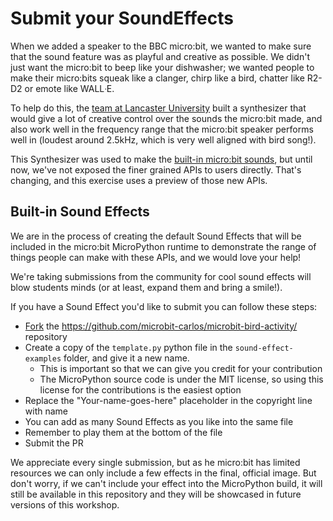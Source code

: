 # Submit your SoundEffects

When we added a speaker to the BBC micro:bit, we wanted to make sure that the
sound feature was as playful and creative as possible. We didn't just want the
micro:bit to beep like your dishwasher; we wanted people to make their
micro:bits squeak like a clanger, chirp like a bird, chatter like R2-D2 or
emote like WALLᐧE. 

To help do this, the
[team at Lancaster University](https://github.com/lancaster-university/codal-microbit-v2/graphs/contributors)
built a synthesizer that would give a lot of creative control over the sounds
the micro:bit made, and also work well in the frequency range that the
micro:bit speaker performs well in (loudest around 2.5kHz, which is very well
aligned with bird song!). 

This Synthesizer was used to make the
[built-in micro:bit sounds](https://microbit-micropython.readthedocs.io/en/v2-docs/audio.html#built-in-sounds-v2),
but until now, we've not exposed the finer grained APIs to users directly.
That's changing, and this exercise uses a preview of those new APIs.

## Built-in Sound Effects

We are in the process of creating the default Sound Effects that will be
included in the micro:bit MicroPython runtime to demonstrate the range of
things people can make with these APIs, and we would love your help!

We're taking submissions from the community for cool sound effects will blow
students minds (or at least, expand them and bring a smile!).

If you have a Sound Effect you'd like to submit you can follow these steps:

- [Fork](https://github.com/microbit-carlos/microbit-bird-activity/fork) the https://github.com/microbit-carlos/microbit-bird-activity/
  repository
- Create a copy of the `template.py` python file in the `sound-effect-examples`
  folder, and give it a new name.
    - This is important so that we can give you credit for your contribution
    - The MicroPython source code is under the MIT license, so using this
      license for the contributions is the easiest option
- Replace the "Your-name-goes-here" placeholder in the copyright line with
  name
- You can add as many Sound Effects as you like into the same file
- Remember to play them at the bottom of the file
- Submit the PR 

We appreciate every single submission, but as he micro:bit has limited
resources we can only include a few effects in the final, official image.
But don't worry, if we can't include your effect into the MicroPython build,
it will still be available in this repository and they will be showcased in
future versions of this workshop. 

